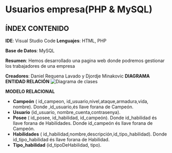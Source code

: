 # Usuarios empresa(PHP & MySQL)
## ÍNDEX CONTENIDO
**IDE**: Visual Studio Code
**Lenguajes**: HTML, PHP

**Base de Datos**: MySQL

**Resumen**: Hemos desarrollado una pagina web donde podremos gestionar los trabajadores de una empresa

**Creadores**: Daniel Requena Lavado y Djordje  Minakovic
**DIAGRAMA ENTIDAD RELACIÓN**
![Diagrama de clases](diagrama_E-R.png)

**MODELO RELACIONAL**
- **Campeón** ( id_campeon, id_usuario,nivel,ataque,armadura,vida, nombre).
Donde ,id_usuario,és llave forana de Campeón.
- **Usuario** (id_usuario, nombre_cuenta,contrasenya).
- **Posee** ( id_posee, id_habilidad, id_campeón).
Donde id_habilidad és llave forana de Habilidades.
Donde id_campeón és llave forana de Campeón.
- **Habilidades** ( id_habilidad,nombre,descripción,id_tipo_habilidad).
Donde id_tipo_habilidad és llave forana de Habilidad.
- **Tipo_habilidad** (id_tipoDeHabilidad, tipo).
